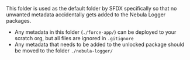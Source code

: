 This folder is used as the default folder by SFDX specifically so that no unwanted metadata accidentally gets added to the Nebula Logger packages.

-   Any metadata in this folder (`./force-app/`) can be deployed to your scratch org, but all files are ignored in `.gitignore`
-   Any metadata that needs to be added to the unlocked package should be moved to the folder `./nebula-logger/`

